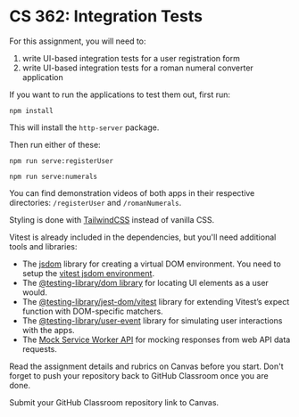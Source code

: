 # CS 362: Integration Tests

For this assignment, you will need to:

1. write UI-based integration tests for a user registration form
2. write UI-based integration tests for a roman numeral converter application

If you want to run the applications to test them out, first run:

```shell
npm install
```

This will install the `http-server` package.

Then run either of these:

```shell
npm run serve:registerUser
```

```shell
npm run serve:numerals
```

You can find demonstration videos of both apps in their respective directories: `/registerUser` and `/romanNumerals`.

Styling is done with [TailwindCSS](https://tailwindcss.com/) instead of vanilla CSS.

Vitest is already included in the dependencies, but you'll need additional tools and libraries:

- The [jsdom](https://github.com/jsdom/jsdom) library for creating a virtual DOM environment. You need to setup the [vitest jsdom environment](https://vitest.dev/guide/environment.html#jsdom).
- The [@testing-library/dom library](https://github.com/testing-library/dom-testing-library) for locating UI elements as a user would.
- The [@testing-library/jest-dom/vitest](https://github.com/testing-library/jest-dom) library for extending Vitest’s expect function with DOM-specific matchers.
- The [@testing-library/user-event](https://github.com/testing-library/user-event) library for simulating user interactions with the apps.
- The [Mock Service Worker API](https://mswjs.io/) for mocking responses from web API data requests.

Read the assignment details and rubrics on Canvas before you start. Don't forget to push your repository back to GitHub Classroom once you are done.

Submit your GitHub Classroom repository link to Canvas.
